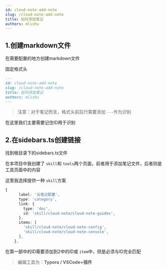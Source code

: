```yaml
---
id: cloud-note-add-note
slug: /cloud-note-add-note
title: 如何添加笔记
authors: mlishu
---
```

## 1.创建markdown文件

在需要配置的地方创建markdown文件

固定格式头

```markdown
---
id: cloud-note-add-note
slug: /cloud-note-add-note
title: 如何添加笔记
authors: mlishu
---
```

> 注意：对于笔记而言，格式头前后行需要添加 `---`作为识别

在这里我们主要需要记住ID用于识别

## 2.在sidebars.ts创建链接

找到根目录下的sidebars.ts文件

在本项目中我创建了 `skill`和 `tools`两个页面，前者用于添加笔记文件，后者则是工具页面中的内容

这里我选择提供一种 `skill`方案

```ts
{
      label: '云笔记配置',
      type: 'category',
      link: {
        type: 'doc',
        id: 'skill/cloud-note/cloud-note-guides',
      },
      items: [
        'skill/cloud-note/cloud-note-config',
        'skill/cloud-note/cloud-note-console',
      ],
    },
```

在第一部中的ID需要添加到2中的ID或 `item`中，但是必须与ID完全匹配

>  编辑工具为：**Typora / VSCode+插件**
